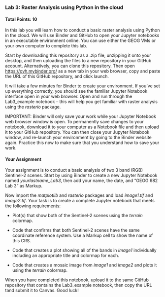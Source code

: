 ### Lab 3: Raster Analysis using Python in the cloud

#### Total Points: 10

In this lab you will learn how to conduct a basic raster analysis using Python in the cloud.  We will use Binder and GitHub to open your Jupyter notebooks in an executable environment online. You can use either the GEOG VMs or your own computer to complete this lab.

Start by downloading this repository as a .zip file, unzipping it onto your desktop, and then uploading the files to a new repository in your GitHub account. Alternatively, you can clone this repository. Then open https://ovh.mybinder.org/ as a new tab in your web browser, copy and paste the URL of this GitHub repository, and click launch.

It will take a few minutes for Binder to create your environment.  If you’ve set up everything correctly, you should see the familiar Jupyter Notebook interface open in your web browser. Open and run through the Lab3_example notebook – this will help you get familiar with raster analysis using the *rasterio* package.

IMPORTANT: Binder will only save your work while your Jupyter Notebook web browser window is open.  To permanently save changes to your notebook, download it to your computer as a Notebook file and then upload it to your GitHub repository.  You can then close your Jupyter Notebook window, and re-launch your environment by going to the Binder website again.  Practice this now to make sure that you understand how to save your work. 


#### Your Assignment

Your assignment is to conduct a basic analysis of two 3 band (RGB) Sentinel-2 scenes. Start by using Binder to create a new Jupyter Notebook named *yourlastname_Lab3*, then add your name, the date, and “GEOG 682 Lab 3” as Markup.

Now import the *matplotlib* and *rasterio* packages and load *image1.tif* and *image2.tif*. Your task is to create a complete Jupyter notebook that meets the following requirements:

- Plot(s) that show both of the Sentinel-2 scenes using the *terrain* colormap. 

- Code that confirms that both Sentinel-2 scenes have the same coordinate reference system. Use a Markup cell to show the name of this CRS. 

- Code that creates a plot showing all of the bands in *image1* individually including an appropriate title and colormap for each. 

- Code that creates a mosaic image from *image1* and *image2* and plots it using the *terrain* colormap.



When you have completed this notebook, upload it to the same GitHub repository that contains the Lab3_example notebook, then copy the URL tand submit it to Canvas.  Good luck!
